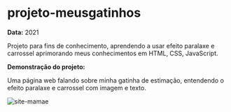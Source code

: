 # projeto-meusgatinhos

**Data:** 2021

Projeto para fins de conhecimento, aprendendo a usar efeito paralaxe e carrossel aprimorando meus conhecimentos em HTML, CSS, JavaScript.

**Demonstração do projeto:**

Uma página web falando sobre minha gatinha de estimação, entendendo o efeito paralaxe e carrossel com imagem e texto.

![site-mamae](https://user-images.githubusercontent.com/39130117/162088329-949c95dc-8587-4de9-a53e-75e1b9ff5e6e.gif)
